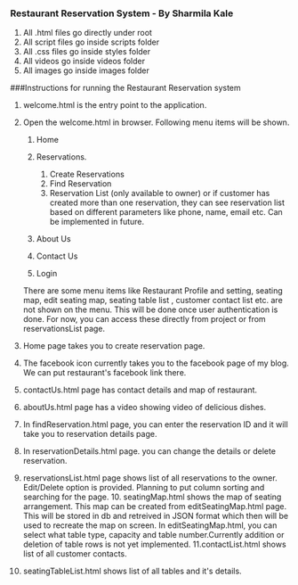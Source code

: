 ### Restaurant Reservation System - By Sharmila Kale
1. All .html files go directly under root
2. All script files go inside scripts folder
3. All .css files go inside styles folder
4. All videos go inside videos folder
5. All images go inside images folder

###Instructions for running the Restaurant Reservation system
1. welcome.html is the entry point to the application.
2. Open the welcome.html in browser. Following menu items will be shown.
    1. Home
    2. Reservations.
        1. Create Reservations
        2. Find Reservation
        3. Reservation List (only available to owner) 
            or if customer has created more than one reservation,
            they can see reservation list based on different
            parameters like phone, name, email etc. Can be implemented in future.
        
    1. About Us<br>
    2. Contact Us<br>
    3. Login<br>
    
    There are some menu items like Restaurant Profile and setting, seating map, edit seating map, seating table list
    , customer contact list etc. are not shown on the menu. This will be done once user authentication is done. For now, 
    you can access these directly from project or from reservationsList page.
     
3. Home page takes you to create reservation page.
4. The facebook icon currently takes you to the facebook page of my blog. We can put restaurant's facebook link there.
5. contactUs.html page has contact details and map of restaurant.
6. aboutUs.html page has a video showing video of delicious dishes.
7. In findReservation.html page, you can enter the reservation ID and it will take you to reservation details page.
8. In reservationDetails.html page. you can change the details or delete reservation.
9. reservationsList.html page shows list of all reservations to the owner. Edit/Delete option is provided.
   Planning to put column sorting and searching for the page.
   10. seatingMap.html shows the map of seating arrangement. This map can be created from editSeatingMap.html page. 
   This will be stored in db and retreived in JSON format which then will be used to recreate the map on screen.
   In editSeatingMap.html, you can select what table type, capacity and table number.Currently addition or deletion of table 
    rows is not yet implemented.
 11.contactList.html shows list of all customer contacts.
 12. seatingTableList.html shows list of all tables and it's details.

 

